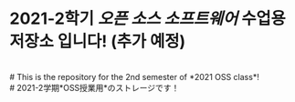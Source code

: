 # 2021-2학기 *오픈 소스 소프트웨어* 수업용 저장소 입니다! (추가 예정)
<br>
# This is the repository for the 2nd semester of *2021 OSS class*!
<br>
# 2021-2学期*OSS授業用*のストレージです！
